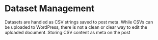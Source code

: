 # Dataset Management

Datasets are handled as CSV strings saved to post meta. While CSVs can be uploaded to WordPress, there is not a clean or clear way to edit the uploaded document. Storing CSV content as meta on the post 
